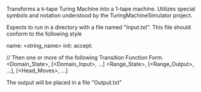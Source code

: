 Transforms a k-tape Turing Machine into a 1-tape machine. Utilizes special symbols and notation
understood by the TuringMachineSimulator project.

Expects to run in a directory with a file named "Input.txt". This file should conform
to the following style

name: <string_name>
init: <state>
accept: <state>
   

// Then one or more of the following Transition Function Form.
<Domain_State>, [<Domain_Input>, ...]
<Range_State>, [<Range_Output>, ...], [<Head_Moves>, ...]

The output will be placed in a file "Output.txt"